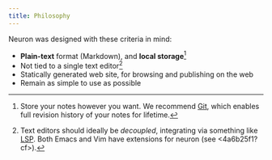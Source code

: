 ```yaml
---
title: Philosophy
---
```


Neuron was designed with these criteria in mind:

* **Plain-text** format (Markdown), and **local storage**[^plain]
* Not tied to a single text editor[^editor] 
* Statically generated web site, for browsing and publishing on the web
* Remain as simple to use as possible

[^plain]: Store your notes however you want. We recommend [Git](https://guides.github.com/introduction/git-handbook/), which enables full revision history of your notes for lifetime.
[^editor]: Text editors should ideally be *decoupled*, integrating via something like [LSP](https://github.com/srid/neuron/issues/213). Both Emacs and Vim have extensions for neuron (see <4a6b25f1?cf>).
